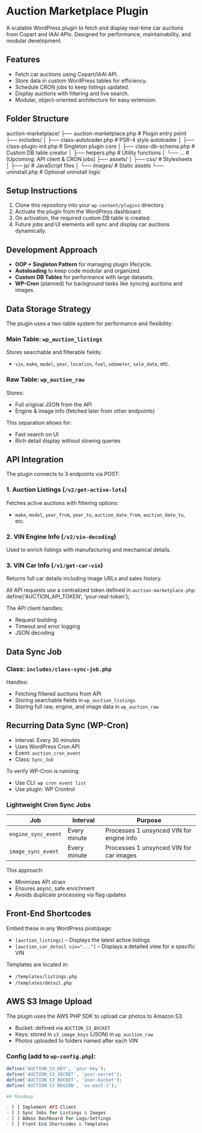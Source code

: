 # Auction Marketplace Plugin

A scalable WordPress plugin to fetch and display real-time car auctions from Copart and IAAI APIs. Designed for performance, maintainability, and modular development.

## Features

- Fetch car auctions using Copart/IAAI API.
- Store data in custom WordPress tables for efficiency.
- Schedule CRON jobs to keep listings updated.
- Display auctions with filtering and live search.
- Modular, object-oriented architecture for easy extension.

## Folder Structure

auction-marketplace/
├── auction-marketplace.php # Plugin entry point
├── includes/
│ ├── class-autoloader.php # PSR-4 style autoloader
│ ├── class-plugin-init.php # Singleton plugin core
│ ├── class-db-schema.php # Custom DB table creator
│ ├── helpers.php # Utility functions
│ └── ... # (Upcoming: API client & CRON jobs)
├── assets/
│ ├── css/ # Stylesheets
│ ├── js/ # JavaScript files
│ └── images/ # Static assets
└── uninstall.php # Optional uninstall logic


## Setup Instructions

1. Clone this repository into your `wp-content/plugins` directory.
2. Activate the plugin from the WordPress dashboard.
3. On activation, the required custom DB table is created.
4. Future jobs and UI elements will sync and display car auctions dynamically.

## Development Approach

- **OOP + Singleton Pattern** for managing plugin lifecycle.
- **Autoloading** to keep code modular and organized.
- **Custom DB Tables** for performance with large datasets.
- **WP-Cron** (planned) for background tasks like syncing auctions and images.

## Data Storage Strategy

The plugin uses a two-table system for performance and flexibility:

### Main Table: `wp_auction_listings`
Stores searchable and filterable fields:
- `vin`, `make`, `model`, `year`, `location`, `fuel`, `odometer`, `sale_date`, etc.

### Raw Table: `wp_auction_raw`
Stores:
- Full original JSON from the API
- Engine & image info (fetched later from other endpoints)

This separation allows for:
- Fast search on UI
- Rich detail display without slowing queries

## API Integration

The plugin connects to 3 endpoints via POST:

### 1. Auction Listings (`/v2/get-active-lots`)
Fetches active auctions with filtering options:
- `make`, `model`, `year_from`, `year_to`, `auction_date_from`, `auction_date_to`, etc.

### 2. VIN Engine Info (`/v2/vin-decoding`)
Used to enrich listings with manufacturing and mechanical details.

### 3. VIN Car Info (`/v1/get-car-vin`)
Returns full car details including image URLs and sales history.

All API requests use a centralized token defined in `auction-marketplace.php`:
define('AUCTION_API_TOKEN', 'your-real-token');

The API client handles:
- Request building
- Timeout and error logging
- JSON decoding

## Data Sync Job

### Class: `includes/class-sync-job.php`

Handles:
- Fetching filtered auctions from API
- Storing searchable fields in `wp_auction_listings`
- Storing full raw, engine, and image data in `wp_auction_raw`

## Recurring Data Sync (WP-Cron)

- Interval: Every 30 minutes
- Uses WordPress Cron API
- Event: `auction_cron_event`
- Class: `Sync_Job`

To verify WP-Cron is running:
- Use CLI: `wp cron event list`
- Use plugin: WP Crontrol

### Lightweight Cron Sync Jobs

| Job              | Interval    | Purpose                                     |
|------------------|-------------|---------------------------------------------|
| `engine_sync_event` | Every minute | Processes 1 unsynced VIN for engine info   |
| `image_sync_event`  | Every minute | Processes 1 unsynced VIN for car images    |

This approach:
- Minimizes API strain
- Ensures async, safe enrichment
- Avoids duplicate processing via flag updates

## Front-End Shortcodes

Embed these in any WordPress post/page:

- `[auction_listings]` – Displays the latest active listings
- `[auction_car_detail vin="..."]` – Displays a detailed view for a specific VIN

Templates are located in:
- `/templates/listings.php`
- `/templates/detail.php`

## AWS S3 Image Upload

The plugin uses the AWS PHP SDK to upload car photos to Amazon S3.

- Bucket: defined via `AUCTION_S3_BUCKET`
- Keys: stored in `s3_image_keys` (JSON) in `wp_auction_raw`
- Photos uploaded to folders named after each VIN

### Config (add to `wp-config.php`):

```php
define('AUCTION_S3_KEY', 'your-key');
define('AUCTION_S3_SECRET', 'your-secret');
define('AUCTION_S3_BUCKET', 'your-bucket');
define('AUCTION_S3_REGION', 'us-east-1');

## Roadmap

- [ ] Implement API Client
- [ ] Sync Jobs for Listings & Images
- [ ] Admin Dashboard for Logs/Settings
- [ ] Front-End Shortcodes & Templates
